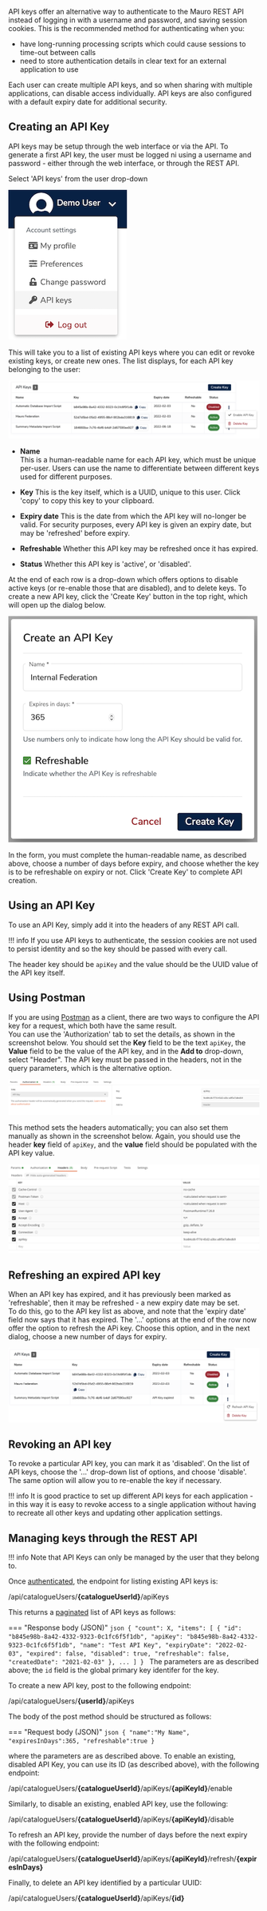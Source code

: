 API keys offer an alternative way to authenticate to the Mauro REST API instead of logging in with a username and password, and saving session 
cookies.  This is the recommended method for authenticating when you:

- have long-running processing scripts which could cause sessions to time-out between calls
- need to store authentication details in clear text for an external application to use

Each user can create multiple API keys, and so when sharing with multiple applications, can disable access individually.  API keys are also 
configured with a default expiry date for additional security.   

## Creating an API Key

API keys may be setup through the web interface or via the API.  To generate a first API key, the user must be logged ni using a username and 
password - either through the web interface, or through the REST API.  

Select 'API keys' from the user drop-down

![The API keys menu item in the User drop-down list](../images/apikeys/apikeys-menu.png)

This will take you to a list of existing API keys where you can edit or revoke existing keys, or create new ones.
The list displays, for each API key belonging to the user:

![The list of existing API keys](../images/apikeys/apikeys-list.png)

* **Name**  
  This is a human-readable name for each API key, which must be unique per-user.  Users can use the name to differentiate between different keys 
  used for different purposes.
  
* **Key**
  This is the key itself, which is a UUID, unique to this user.  Click 'copy' to copy this key to your clipboard.  
  
* **Expiry date**
  This is the date from which the API key will no-longer be valid.  For security purposes, every API key is given an expiry date, but may be 
  'refreshed' before expiry.
  
* **Refreshable**
  Whether this API key may be refreshed once it has expired.
  
* **Status**
  Whether this API key is 'active', or 'disabled'.
  
At the end of each row is a drop-down which offers options to disable active keys (or re-enable those that are disabled), and to delete keys.
To create a new API key, click the 'Create Key' button in the top right, which will open up the dialog below. 

![Dialog for creating a new API Key](../images/apikeys/apikeys-create.png)

In the form, you must complete the human-readable name, as described above, choose a number of days before expiry, and choose whether the key is 
to be refreshable on expiry or not.  Click 'Create Key' to complete API creation.


## Using an API Key

To use an API Key, simply add it into the headers of any REST API call.  

!!! info
    If you use API keys to authenticate, the session cookies are not used to persist identity and so the key should be passed with every call.

The header key should be `apiKey` and the value should be the UUID value of the API key itself.


## Using Postman

If you are using [Postman](postman.md) as a client, there are two ways to configure the API key for a request, which both have the same result.  
You can use the 'Authorization' tab to set the details, as shown in the screenshot below.  You should set the **Key** field to be the text 
`apiKey`, the **Value** field to be the value of the API key, and in the **Add to** drop-down, select "Header".  The API key must be passed in the 
headers, not in the query parameters, which is the alternative option.

![Setting an API key in Postman using the Authorization tab](../images/apikeys/apikeys-postman-auth.png)

This method sets the headers automatically; you can also set them manually as shown in the screenshot below.  Again, you should use the header 
**key** field of `apiKey`, and the **value** field should be populated with the API key value.   

![Setting an API key in Postman using the Headers tab](../images/apikeys/apikeys-postman-headers.png)

## Refreshing an expired API key

When an API key has expired, and it has previously been marked as 'refreshable', then it may be refreshed - a new expiry date may be set.  
To do this, go to the API key list as above, and note that the 'expiry date' field now says that it has expired.  The '...' options at the end of 
the row now offer the option to refresh the APi key.  Choose this option, and in the next dialog, choose a new number of days for expiry.

![Refreshing an expired API key](../images/apikeys/apikeys-refresh.png)

## Revoking an API key

To revoke a particular API key, you can mark it as 'disabled'.  On the list of API keys, choose the '...' drop-down list of options, and choose 
'disable'.    The same option will allow you to re-enable the key if necessary.

!!! info
    It is good practice to set up different API keys for each application - in this way it is easy to revoke access to a single application 
    without having to recreate all other keys and updating other application settings.


## Managing keys through the REST API

!!! info
    Note that API Keys can only be managed by the user that they belong to.


Once [authenticated](authentication.md), the endpoint for listing existing API keys is:

<endpoint class="get">/api/catalogueUsers/**{catalogueUserId}**/apiKeys</endpoint>

This returns a [paginated](pagination.md) list of API keys as follows:

=== "Response body (JSON)"
    ```json
    {
      "count": X,
      "items": [
        {
            "id": "b845e98b-8a42-4332-9323-0c1fc6f5f1db",
            "apiKey": "b845e98b-8a42-4332-9323-0c1fc6f5f1db",
            "name": "Test API Key",
            "expiryDate": "2022-02-03",
            "expired": false,
            "disabled": true,
            "refreshable": false,
            "createdDate": "2021-02-03"
        },
        ...
      ]
    }
    ```
The parameters are as described above; the `id` field is the global primary key identifer for the key.

To create a new API key, post to the following endpoint:

<endpoint class="post">/api/catalogueUsers/**{userId}**/apiKeys</endpoint>

The body of the post method should be structured as follows:

=== "Request body (JSON)"
    ```json
    {
      "name":"My Name",
      "expiresInDays":365,
      "refreshable":true
    }
    ```

where the parameters are as described above.
To enable an existing, disabled API Key, you can use its ID (as described above), with the following endpoint:

<endpoint class="put">/api/catalogueUsers/**{catalogueUserId}**/apiKeys/**{apiKeyId}**/enable</endpoint> 

Similarly, to disable an existing, enabled API key, use the following:

<endpoint class="put">/api/catalogueUsers/**{catalogueUserId}**/apiKeys/**{apiKeyId}**/disable</endpoint>

To refresh an API key, provide the number of days before the next expiry with the following endpoint:

<endpoint class="put">/api/catalogueUsers/**{catalogueUserId}**/apiKeys/**{apiKeyId}**/refresh/**{expiresInDays}**</endpoint> 

Finally, to delete an API key identified by a particular UUID:

<endpoint class="delete">/api/catalogueUsers/**{catalogueUserId}**/apiKeys/**{id}**</endpoint>

